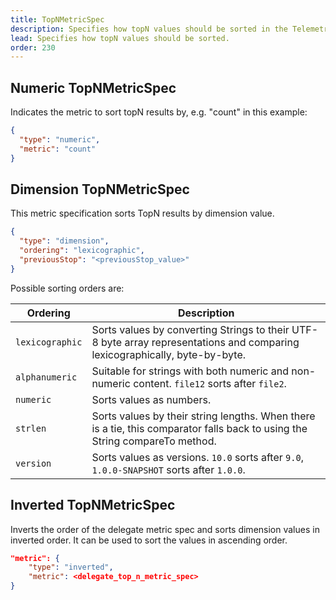 ```yaml
---
title: TopNMetricSpec
description: Specifies how topN values should be sorted in the TelemetryDeck Query Language.
lead: Specifies how topN values should be sorted.
order: 230
---
```


## Numeric TopNMetricSpec

Indicates the metric to sort topN results by, e.g. "count" in this example:

```json
{
  "type": "numeric",
  "metric": "count"
}
```

## Dimension TopNMetricSpec

This metric specification sorts TopN results by dimension value.

```json
{
  "type": "dimension",
  "ordering": "lexicographic",
  "previousStop": "<previousStop_value>"
}
```

Possible sorting orders are:

| Ordering        | Description                                                                                                                 |
| --------------- | --------------------------------------------------------------------------------------------------------------------------- |
| `lexicographic` | Sorts values by converting Strings to their UTF-8 byte array representations and comparing lexicographically, byte-by-byte. |
| `alphanumeric`  | Suitable for strings with both numeric and non-numeric content. `file12` sorts after `file2`.                               |
| `numeric`       | Sorts values as numbers.                                                                                                    |
| `strlen`        | Sorts values by their string lengths. When there is a tie, this comparator falls back to using the String compareTo method. |
| `version`       | Sorts values as versions. `10.0` sorts after `9.0`, `1.0.0-SNAPSHOT` sorts after `1.0.0`.                                   |

## Inverted TopNMetricSpec

Inverts the order of the delegate metric spec and sorts dimension values in inverted order. It can be used to sort the values in ascending order.

```json
"metric": {
    "type": "inverted",
    "metric": <delegate_top_n_metric_spec>
}
```
